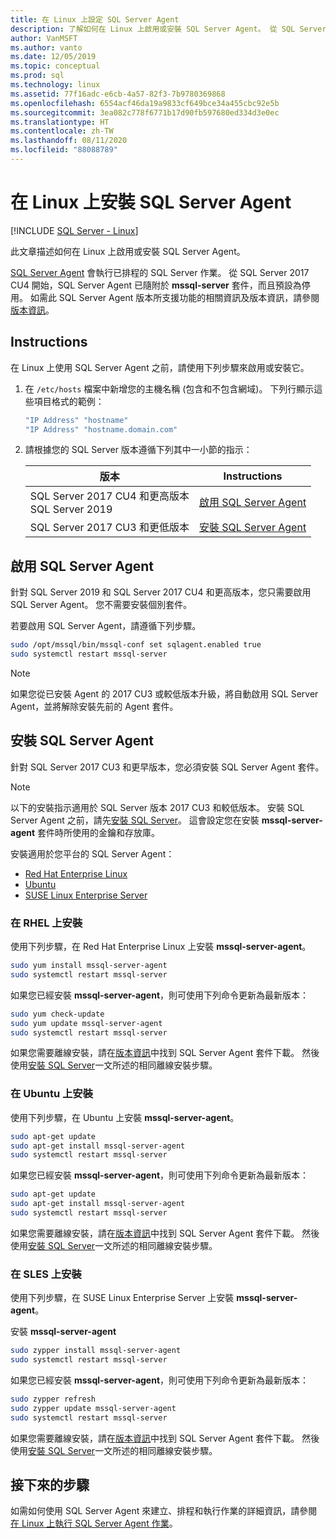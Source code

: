 ```yaml
---
title: 在 Linux 上設定 SQL Server Agent
description: 了解如何在 Linux 上啟用或安裝 SQL Server Agent。 從 SQL Server 2017 CU4 開始，SQL Server Agent 已隨附於 mssql-server 套件。
author: VanMSFT
ms.author: vanto
ms.date: 12/05/2019
ms.topic: conceptual
ms.prod: sql
ms.technology: linux
ms.assetid: 77f16adc-e6cb-4a57-82f3-7b9780369868
ms.openlocfilehash: 6554acf46da19a9833cf649bce34a455cbc92e5b
ms.sourcegitcommit: 3ea082c778f6771b17d90fb597680ed334d3e0ec
ms.translationtype: HT
ms.contentlocale: zh-TW
ms.lasthandoff: 08/11/2020
ms.locfileid: "88088789"
---
```

# <a name="install-sql-server-agent-on-linux"></a>在 Linux 上安裝 SQL Server Agent

[!INCLUDE [SQL Server - Linux](../includes/applies-to-version/sql-linux.md)]

此文章描述如何在 Linux 上啟用或安裝 SQL Server Agent。

[SQL Server Agent](https://docs.microsoft.com/sql/ssms/agent/sql-server-agent) 會執行已排程的 SQL Server 作業。 從 SQL Server 2017 CU4 開始，SQL Server Agent 已隨附於 **mssql-server** 套件，而且預設為停用。 如需此 SQL Server Agent 版本所支援功能的相關資訊及版本資訊，請參閱[版本資訊](sql-server-linux-release-notes.md)。

## <a name="instructions"></a>Instructions

在 Linux 上使用 SQL Server Agent 之前，請使用下列步驟來啟用或安裝它。

1. 在 `/etc/hosts` 檔案中新增您的主機名稱 (包含和不包含網域)。 下列行顯示這些項目格式的範例：

   ```bash
   "IP Address" "hostname"
   "IP Address" "hostname.domain.com"
   ```

1. 請根據您的 SQL Server 版本遵循下列其中一小節的指示：

   | 版本 | Instructions |
   |---|---|
   | SQL Server 2017 CU4 和更高版本</br>SQL Server 2019 | [啟用 SQL Server Agent](#EnableAgentAfterCU4) |
   | SQL Server 2017 CU3 和更低版本 | [安裝 SQL Server Agent](#InstallAgentBelowCU4) |

## <a name="enable-the-sql-server-agent"></a><a id="EnableAgentAfterCU4"></a>啟用 SQL Server Agent

針對 SQL Server 2019 和 SQL Server 2017 CU4 和更高版本，您只需要啟用 SQL Server Agent。 您不需要安裝個別套件。

若要啟用 SQL Server Agent，請遵循下列步驟。

```bash
sudo /opt/mssql/bin/mssql-conf set sqlagent.enabled true 
sudo systemctl restart mssql-server
```

> [!NOTE]
> 如果您從已安裝 Agent 的 2017 CU3 或較低版本升級，將自動啟用 SQL Server Agent，並將解除安裝先前的 Agent 套件。  

## <a name="install-the-sql-server-agent"></a><a name="InstallAgentBelowCU4"></a>安裝 SQL Server Agent

針對 SQL Server 2017 CU3 和更早版本，您必須安裝 SQL Server Agent 套件。

> [!NOTE]
> 以下的安裝指示適用於 SQL Server 版本 2017 CU3 和較低版本。 安裝 SQL Server Agent 之前，請先[安裝 SQL Server](sql-server-linux-setup.md#platforms)。 這會設定您在安裝 **mssql-server-agent** 套件時所使用的金鑰和存放庫。

安裝適用於您平台的 SQL Server Agent：
- [Red Hat Enterprise Linux](#RHEL)
- [Ubuntu](#ubuntu)
- [SUSE Linux Enterprise Server](#SLES)

### <a name=""></a><a name="RHEL">在 RHEL 上安裝</a>

使用下列步驟，在 Red Hat Enterprise Linux 上安裝 **mssql-server-agent**。 

```bash
sudo yum install mssql-server-agent
sudo systemctl restart mssql-server
```

如果您已經安裝 **mssql-server-agent**，則可使用下列命令更新為最新版本：

```bash
sudo yum check-update
sudo yum update mssql-server-agent
sudo systemctl restart mssql-server
```

如果您需要離線安裝，請在[版本資訊](sql-server-linux-release-notes.md)中找到 SQL Server Agent 套件下載。 然後使用[安裝 SQL Server](sql-server-linux-setup.md#offline)一文所述的相同離線安裝步驟。

### <a name=""></a><a name="ubuntu">在 Ubuntu 上安裝</a>

使用下列步驟，在 Ubuntu 上安裝 **mssql-server-agent**。 

```bash
sudo apt-get update 
sudo apt-get install mssql-server-agent
sudo systemctl restart mssql-server
```

如果您已經安裝 **mssql-server-agent**，則可使用下列命令更新為最新版本：

```bash
sudo apt-get update 
sudo apt-get install mssql-server-agent
sudo systemctl restart mssql-server
```

如果您需要離線安裝，請在[版本資訊](sql-server-linux-release-notes.md)中找到 SQL Server Agent 套件下載。 然後使用[安裝 SQL Server](sql-server-linux-setup.md#offline)一文所述的相同離線安裝步驟。

### <a name=""></a><a name="SLES">在 SLES 上安裝</a>

使用下列步驟，在 SUSE Linux Enterprise Server 上安裝 **mssql-server-agent**。 

安裝 **mssql-server-agent** 

```bash
sudo zypper install mssql-server-agent
sudo systemctl restart mssql-server
```

如果您已經安裝 **mssql-server-agent**，則可使用下列命令更新為最新版本：

```bash
sudo zypper refresh
sudo zypper update mssql-server-agent
sudo systemctl restart mssql-server
```

如果您需要離線安裝，請在[版本資訊](sql-server-linux-release-notes.md)中找到 SQL Server Agent 套件下載。 然後使用[安裝 SQL Server](sql-server-linux-setup.md#offline)一文所述的相同離線安裝步驟。

## <a name="next-steps"></a>接下來的步驟
如需如何使用 SQL Server Agent 來建立、排程和執行作業的詳細資訊，請參閱[在 Linux 上執行 SQL Server Agent 作業](sql-server-linux-run-sql-server-agent-job.md)。
